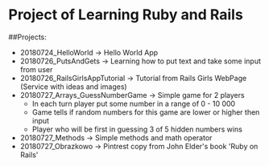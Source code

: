 # Project of Learning Ruby and Rails

##Projects:

* 20180724_HelloWorld -> Hello World App
* 20180726_PutsAndGets -> Learning how to put text and take some input from user
* 20180726_RailsGirlsAppTutorial -> Tutorial from Rails Girls WebPage (Service with ideas and images)
* 20180727_Arrays_GuessNumberGame -> Simple game for 2 players
  * In each turn player put some number in a range of 0 - 10 000
  * Game tells if random numbers for this game are lower or higher then input
  * Player who will be first in guessing 3 of 5 hidden numbers wins
* 20180727_Methods -> Simple methods and math operator
* 20180727_Obrazkowo -> Pintrest copy from John Elder's book 'Ruby on Rails'

